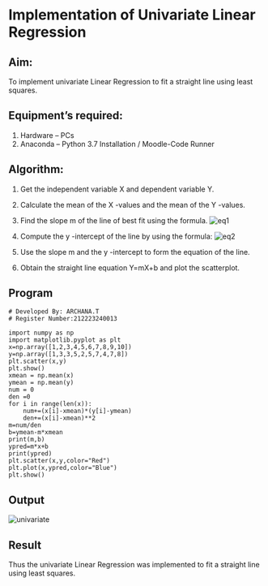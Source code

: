 # Implementation of Univariate Linear Regression
## Aim:
To implement univariate Linear Regression to fit a straight line using least squares.
## Equipment’s required:
1.	Hardware – PCs
2.	Anaconda – Python 3.7 Installation / Moodle-Code Runner
## Algorithm:
1.	Get the independent variable X and dependent variable Y.
2.	Calculate the mean of the X -values and the mean of the Y -values.
3.	Find the slope m of the line of best fit using the formula.
![eq1](https://github.com/ARCHANAT1305/Univariate-Linear-Regression/assets/145975189/bee07064-c790-495e-aefa-abed3e1b0031)

4.	Compute the y -intercept of the line by using the formula:
![eq2](https://github.com/ARCHANAT1305/Univariate-Linear-Regression/assets/145975189/f76eba3e-83ee-475c-ad8c-7bae65b9369e)
  
5.	Use the slope m and the y -intercept to form the equation of the line.
6.	Obtain the straight line equation Y=mX+b and plot the scatterplot.
## Program
```
# Developed By: ARCHANA.T
# Register Number:212223240013

import numpy as np
import matplotlib.pyplot as plt
x=np.array([1,2,3,4,5,6,7,8,9,10])
y=np.array([1,3,3,5,2,5,7,4,7,8])
plt.scatter(x,y)
plt.show()
xmean = np.mean(x)
ymean = np.mean(y)
num = 0
den =0
for i in range(len(x)):
    num+=(x[i]-xmean)*(y[i]-ymean)
    den+=(x[i]-xmean)**2
m=num/den
b=ymean-m*xmean
print(m,b)
ypred=m*x+b
print(ypred)
plt.scatter(x,y,color="Red")
plt.plot(x,ypred,color="Blue")
plt.show()
```
## Output
![univariate](https://github.com/ARCHANAT1305/Univariate-Linear-Regression/assets/145975189/8972ec45-fe8e-4e9b-855d-d328a5354c97)


## Result
Thus the univariate Linear Regression was implemented to fit a straight line using least squares.
